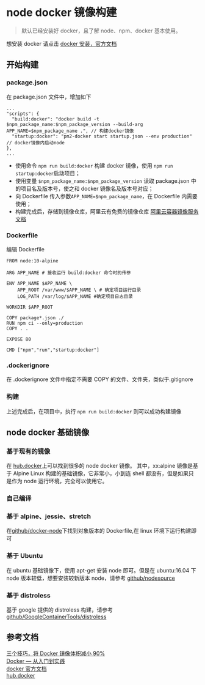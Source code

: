 # node docker 镜像构建

> 默认已经安装好 docker，且了解 node、npm、docker 基本使用。

想安装 docker 请点击 [docker 安装，官方文档](https://docs.docker.com/install/)

## 开始构建

### package.json

在 package.json 文件中，增加如下

```
...
"scripts": {
  "build:docker": "docker build -t $npm_package_name:$npm_package_version --build-arg APP_NAME=$npm_package_name .", // 构建docker镜像
  "startup:docker": "pm2-docker start startup.json --env production" // docker镜像内启动node
},
...
```

- 使用命令 `npm run build:docker` 构建 docker 镜像，使用 `npm run startup:docker`启动项目；
- 使用变量 `$npm_package_name:$npm_package_version` 读取 package.json 中的项目名及版本号，使之和 docker 镜像名及版本号对应；
- 向 Dockerfile 传入参数`APP_NAME=$npm_package_name`，在 Dockerfile 内需要使用；
- 构建完成后，存储到镜像仓库，阿里云有免费的镜像仓库 [阿里云容器镜像服务文档](https://help.aliyun.com/document_detail/60945.html?spm=5176.166170.863063.btn1cr2.3ba8217f4OiCAx)

### Dockerfile

编辑 Dockerfile

```
FROM node:10-alpine

ARG APP_NAME # 接收运行 build:docker 命令时的传参

ENV APP_NAME $APP_NAME \
    APP_ROOT /var/www/$APP_NAME \ # 确定项目运行目录
    LOG_PATH /var/log/$APP_NAME #确定项目日志目录

WORKDIR $APP_ROOT

COPY package*.json ./
RUN npm ci --only=production
COPY . .

EXPOSE 80

CMD ["npm","run","startup:docker"]
```

### .dockerignore

在 .dockerignore 文件中指定不需要 COPY 的文件、文件夹，类似于.gitignore

### 构建

上述完成后，在项目中，执行 `npm run build:docker` 则可以成功构建镜像

## node docker 基础镜像

### 基于现有的镜像

在 [hub.docker](https://hub.docker.com/_/node/)上可以找到很多的 node docker 镜像。
其中，xx:alpine 镜像是基于 Alpine Linux 构建的基础镜像，它非常小，小到连 shell 都没有，但是如果只是作为 node 运行环境，完全可以使用它。

### 自己编译

### 基于 alpine、jessie、stretch

在[github/docker-node](https://github.com/nodejs/docker-node)下找到对象版本的 Dockerfile,在 linux 环境下运行构建即可

### 基于 Ubuntu

在 ubuntu 基础镜像下，使用 apt-get 安装 node 即可。但是在 ubuntu:16.04 下 node 版本较低，想要安装较新版本 node，请参考 [github/nodesource](https://github.com/nodesource/distributions/blob/master/README.md)

### 基于 distroless

基于 google 提供的 distroless 构建，请参考 [github/GoogleContainerTools/distroless](https://github.com/GoogleContainerTools/distroless)

## 参考文档

[三个技巧，将 Docker 镜像体积减小 90%](https://www.infoq.cn/article/3-simple-tricks-for-smaller-docker-images)  
[Docker — 从入门到实践](https://yeasy.gitbooks.io/docker_practice/content/)  
[docker 官方文档](https://docs.docker.com/)  
[hub.docker](https://hub.docker.com/)
